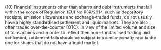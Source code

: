 (10) Financial instruments other than shares and debt instruments that fall within the scope of Regulation (EU) No 909/2014, such as depository receipts, emission allowances and exchange-traded funds, do not usually have a highly standardised settlement and liquid markets. They are also often traded over-the-counter (OTC). In view of the limited volume and size of transactions and in order to reflect their non-standardised trading and settlement, settlement fails should be subject to a similar penalty rate to the one for shares that do not have a liquid market.